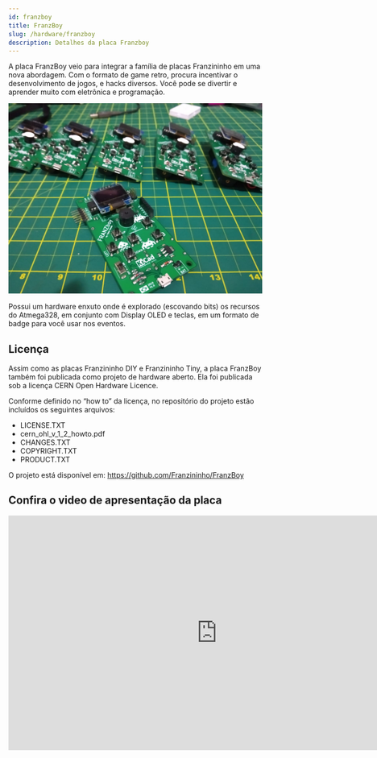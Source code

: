 ```yaml
---
id: franzboy
title: FranzBoy
slug: /hardware/franzboy
description: Detalhes da placa Franzboy
---
```


A placa FranzBoy veio para integrar a família de placas Franzininho em uma nova abordagem. Com o formato de game retro, procura incentivar o desenvolvimento de jogos, e hacks diversos. Você pode se divertir e aprender muito com eletrônica e programação.

![Placa FranzBoy](img/franzboy.jpeg)

Possui um hardware enxuto onde é explorado (escovando bits) os recursos do Atmega328, em conjunto com Display OLED e teclas, em um formato de badge para você usar nos eventos.

## Licença

Assim como as placas Franzininho DIY e Franzininho Tiny, a placa FranzBoy também foi publicada como projeto de hardware aberto. Ela foi publicada sob a licença CERN Open Hardware Licence.

Conforme definido no “how to” da licença, no repositório do projeto estão incluídos os seguintes arquivos:

- LICENSE.TXT
- cern_ohl_v_1_2_howto.pdf
- CHANGES.TXT
- COPYRIGHT.TXT
- PRODUCT.TXT

O projeto está disponível em: <https://github.com/Franzininho/FranzBoy>

## Confira o video de apresentação da placa

<iframe width="828" height="466" src="https://www.youtube.com/embed/EFIQ9oZN7Zc" title="YouTube video player" frameborder="0" allow="accelerometer; autoplay; clipboard-write; encrypted-media; gyroscope; picture-in-picture" allowfullscreen></iframe>
